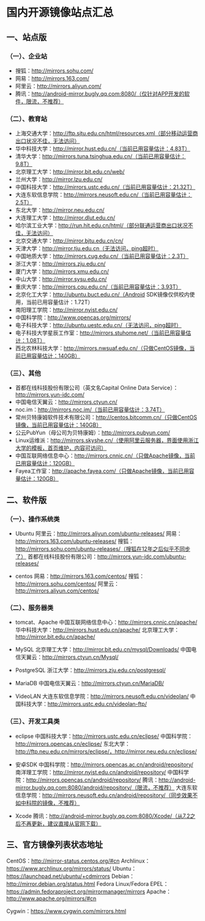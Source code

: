 # 国内开源镜像站点汇总

## 一、站点版
### （一）、企业站
- 搜狐：http://mirrors.sohu.com/
- 网易：http://mirrors.163.com/
- 阿里云：http://mirrors.aliyun.com/
- 腾讯：http://android-mirror.bugly.qq.com:8080/（仅针对APP开发的软件，限流，不推荐）

### （二）、教育站
- 上海交通大学：http://ftp.sjtu.edu.cn/html/resources.xml（部分移动运营商出口状况不佳，无法访问）
- 华中科技大学：http://mirror.hust.edu.cn/（当前已用容量估计：4.83T）
- 清华大学：http://mirrors.tuna.tsinghua.edu.cn/（当前已用容量估计：9.8T）
- 北京理工大学：http://mirror.bit.edu.cn/web/
- 兰州大学：http://mirror.lzu.edu.cn/
- 中国科技大学：http://mirrors.ustc.edu.cn/（当前已用容量估计：21.32T）
- 大连东软信息学院：http://mirrors.neusoft.edu.cn/（当前已用容量估计：2.5T）
- 东北大学：http://mirror.neu.edu.cn/
- 大连理工大学：http://mirror.dlut.edu.cn/
- 哈尔滨工业大学：http://run.hit.edu.cn/html/（部分联通运营商出口状况不佳，无法访问）
- 北京交通大学：http://mirror.bjtu.edu.cn/cn/
- 天津大学：http://mirror.tju.edu.cn（无法访问，ping超时）
- 中国地质大学：http://mirrors.cug.edu.cn/（当前已用容量估计：2.3T）
- 浙江大学：http://mirrors.zju.edu.cn/
- 厦门大学：http://mirrors.xmu.edu.cn/
- 中山大学：http://mirror.sysu.edu.cn/
- 重庆大学：http://mirrors.cqu.edu.cn/（当前已用容量估计：3.93T）
- 北京化工大学：http://ubuntu.buct.edu.cn/（Android SDK镜像仅供校内使用，当前已用容量估计：1.72T）
- 南阳理工学院：http://mirror.nyist.edu.cn/
- 中国科学院：http://www.opencas.org/mirrors/
- 电子科技大学：http://ubuntu.uestc.edu.cn/（无法访问，ping超时）
- 电子科技大学星辰工作室：http://mirrors.stuhome.net/（当前已用容量估计：1.08T）
- 西北农林科技大学：http://mirrors.nwsuaf.edu.cn/（只做CentOS镜像，当前已用容量估计：140GB）

### （三）、其他
- 首都在线科技股份有限公司（英文名Capital Online Data Service）：http://mirrors.yun-idc.com/
- 中国电信天翼云：http://mirrors.ctyun.cn/
- noc.im：http://mirrors.noc.im/（当前已用容量估计：3.74T）
- 常州贝特康姆软件技术有限公司：http://centos.bitcomm.cn/（只做CentOS镜像，当前已用容量估计：140GB）
- 公云PubYun（母公司为贝特康姆）：http://mirrors.pubyun.com/
- Linux运维派：http://mirrors.skyshe.cn/（使用阿里云服务器，界面使用浙江大学的模板，首页维护，内容可访问）
- 中国互联网络信息中心：http://mirrors.cnnic.cn/（只做Apache镜像，当前已用容量估计：120GB）
- Fayea工作室：http://apache.fayea.com/（只做Apache镜像，当前已用容量估计：120GB）

## 二、软件版

### （一）、操作系统类
- Ubuntu
阿里云：http://mirrors.aliyun.com/ubuntu-releases/
网易：http://mirrors.163.com/ubuntu-releases/
搜狐：http://mirrors.sohu.com/ubuntu-releases/（搜狐在12年之后似乎不同步了）
首都在线科技股份有限公司：http://mirrors.yun-idc.com/ubuntu-releases/

- centos
网易：http://mirrors.163.com/centos/
搜狐：http://mirrors.sohu.com/centos/
阿里云：http://mirrors.aliyun.com/centos/

### （二）、服务器类
- tomcat、Apache
中国互联网络信息中心：http://mirrors.cnnic.cn/apache/
华中科技大学：http://mirrors.hust.edu.cn/apache/
北京理工大学：http://mirror.bit.edu.cn/apache/

- MySQL
北京理工大学：http://mirror.bit.edu.cn/mysql/Downloads/
中国电信天翼云：http://mirrors.ctyun.cn/Mysql/

- PostgreSQL
浙江大学：http://mirrors.zju.edu.cn/postgresql/

- MariaDB
中国电信天翼云：http://mirrors.ctyun.cn/MariaDB/

- VideoLAN
大连东软信息学院：http://mirrors.neusoft.edu.cn/videolan/
中国科技大学：http://mirrors.ustc.edu.cn/videolan-ftp/

### （三）、开发工具类
- eclipse
中国科技大学：http://mirrors.ustc.edu.cn/eclipse/
中国科学院：http://mirrors.opencas.cn/eclipse/
东北大学：http://ftp.neu.edu.cn/mirrors/eclipse/，http://mirror.neu.edu.cn/eclipse/

- 安卓SDK
中国科学院：http://mirrors.opencas.ac.cn/android/repository/
南洋理工学院：http://mirror.nyist.edu.cn/android/repository/
中国科学院：http://mirrors.opencas.cn/android/repository/
腾讯：http://android-mirror.bugly.qq.com:8080/android/repository/（限流，不推荐）
大连东软信息学院：http://mirrors.neusoft.edu.cn/android/repository/（同步效果不如中科院的镜像，不推荐）

- Xcode
腾讯：http://android-mirror.bugly.qq.com:8080/Xcode/（从7.2之后不再更新，建议直接从官网下载）

## 三、官方镜像列表状态地址
CentOS：http://mirror-status.centos.org/#cn
Archlinux：https://www.archlinux.org/mirrors/status/
Ubuntu：https://launchpad.net/ubuntu/+cdmirrors
Debian：http://mirror.debian.org/status.html
Fedora Linux/Fedora EPEL：https://admin.fedoraproject.org/mirrormanager/mirrors
Apache：http://www.apache.org/mirrors/#cn

Cygwin：https://www.cygwin.com/mirrors.html
